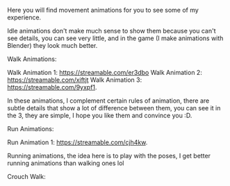Here you will find movement animations for you to see some of my experience.

Idle animations don't make much sense to show them because you can't see details, you can see very little, and in the game (I make animations with Blender) they look much better.

Walk Animations:

Walk Animation 1: https://streamable.com/er3dbo
Walk Animation 2: https://streamable.com/xiftjt
Walk Animation 3: https://streamable.com/9yxpf1.

In these animations, I complement certain rules of animation, there are subtle details that show a lot of difference between them, you can see it in the 3, they are simple, I hope you like them and convince you :D.

Run Animations:

Run Animation 1: https://streamable.com/cjh4kw.

Running animations, the idea here is to play with the poses, I get better running animations than walking ones lol

Crouch Walk:

